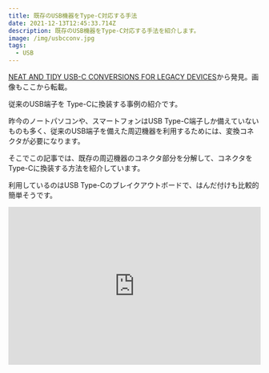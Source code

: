 ```yaml
---
title: 既存のUSB機器をType-C対応する手法
date: 2021-12-13T12:45:33.714Z
description: 既存のUSB機器をType-C対応する手法を紹介します。
image: /img/usbcconv.jpg
tags:
  - USB
---
```

[NEAT AND TIDY USB-C CONVERSIONS FOR LEGACY DEVICES](https://hackaday.com/2020/05/12/neat-and-tidy-usb-c-conversions-for-legacy-devices/)から発見。画像もここから転載。

従来のUSB端子を Type-Cに換装する事例の紹介です。

昨今のノートパソコンや、スマートフォンはUSB Type-C端子しか備えていないものも多く、従来のUSB端子を備えた周辺機器を利用するためには、変換コネクタが必要になります。

そこでこの記事では、既存の周辺機器のコネクタ部分を分解して、コネクタをType-Cに換装する方法を紹介しています。

利用しているのはUSB Type-Cのブレイクアウトボードで、はんだ付けも比較的簡単そうです。

<iframe width="100%" height="315" src="https://www.youtube.com/embed/V-vFtiDYiIw" title="YouTube video player" frameborder="0" allow="accelerometer; autoplay; clipboard-write; encrypted-media; gyroscope; picture-in-picture" allowfullscreen></iframe>
